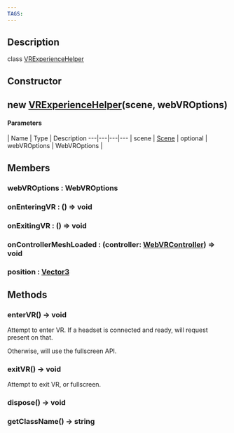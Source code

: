 ```yaml
---
TAGS:
---
```

## Description

class [VRExperienceHelper](/classes/3.1/VRExperienceHelper)



## Constructor

## new [VRExperienceHelper](/classes/3.1/VRExperienceHelper)(scene, webVROptions)



#### Parameters
 | Name | Type | Description
---|---|---|---
 | scene | [Scene](/classes/3.1/Scene) | 
optional | webVROptions | WebVROptions | 
## Members

### webVROptions : WebVROptions



### onEnteringVR : () =&gt; void



### onExitingVR : () =&gt; void



### onControllerMeshLoaded : (controller: [WebVRController](/classes/3.1/WebVRController)) =&gt; void



### position : [Vector3](/classes/3.1/Vector3)



## Methods

### enterVR() &rarr; void

Attempt to enter VR. If a headset is connected and ready, will request present on that.

Otherwise, will use the fullscreen API.
### exitVR() &rarr; void

Attempt to exit VR, or fullscreen.
### dispose() &rarr; void


### getClassName() &rarr; string


